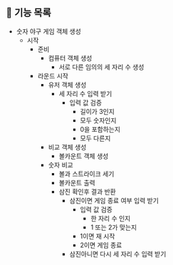 ## 🚀 기능 목록

- 숫자 야구 게임 객체 생성
  - 시작
    - 준비
      - 컴퓨터 객체 생성
        - 서로 다른 임의의 세 자리 수 생성
    - 라운드 시작
      - 유저 객체 생성
        - 세 자리 수 입력 받기
          - 입력 값 검증
            - 길이가 3인지 
            - 모두 숫자인지
            - 0을 포함하는지
            - 모두 다른지
      - 비교 객체 생성
        - 볼카운트 객체 생성
      - 숫자 비교
        - 볼과 스트라이크 세기
        - 볼카운트 출력
        - 삼진 확인후 결과 반환
          - 삼진이면 게임 종료 여부 입력 받기
            - 입력 값 검증
              - 한 자리 수 인지
              - 1 또는 2가 맞는지
            - 1이면 재 시작
            - 2이면 게임 종료
          - 삼진아니면 다시 세 자리 수 입력 받기

